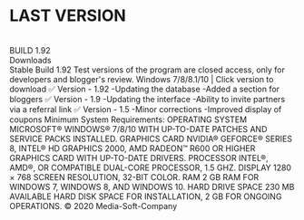 <h1>LAST VERSION</h1><br>
BUILD 1.92 <br>
Downloads <br>
Stable Build 1.92
Test versions of the program are closed access, only for developers and blogger's review.
Windows 7/8/8.1/10 | Click version to download
✅ Version - 1.92
-Updating the database
-Added a section for bloggers
✅ Version - 1.9
-Updating the interface
-Ability to invite partners via a referral link
✅ <link> Version - 1.5 </link>
-Minor corrections
-Improved display of coupons
Minimum System Requirements:
OPERATING SYSTEM
MICROSOFT® WINDOWS® 7/8/10 WITH UP-TO-DATE PATCHES AND SERVICE PACKS INSTALLED.
GRAPHICS CARD
NVIDIA® GEFORCE® SERIES 8, INTEL® HD GRAPHICS 2000, AMD RADEON™ R600 OR HIGHER GRAPHICS CARD WITH UP-TO-DATE DRIVERS.
PROCESSOR
INTEL®, AMD®, OR COMPATIBLE DUAL-CORE PROCESSOR, 1.5 GHZ.
DISPLAY
1280 × 768 SCREEN RESOLUTION, 32-BIT COLOR.
RAM
2 GB RAM FOR WINDOWS 7, WINDOWS 8, AND WINDOWS 10.
HARD DRIVE SPACE
230 MB AVAILABLE HARD DISK SPACE FOR INSTALLATION, 2 GB FOR ONGOING OPERATIONS.
© 2020 Media-Soft-Company
